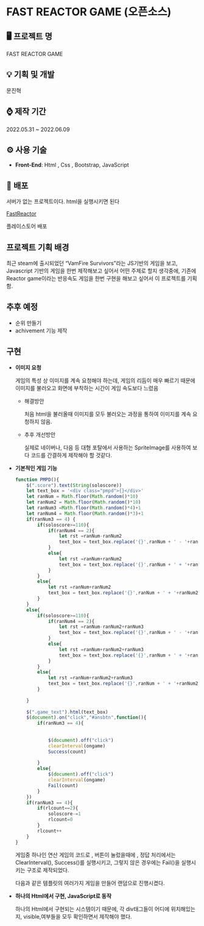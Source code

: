 # FAST REACTOR GAME (오픈소스)

## 🖥 프로젝트 명

FAST REACTOR GAME

## 💡 기획 및 개발

문진혁

## ⌚ 제작 기간

2022.05.31 ~ 2022.06.09 

## ⚙ 사용 기술

- **Front-End**: Html , Css , Bootstrap, JavaScript

## 🚀  배포

서버가 없는 프로젝트이다. html을 실행시키면 된다

[FastReactor](https://fastreactor.netlify.app/)

플레이스토어 배포

[](https://play.google.com/store/apps/details?id=com.jinhyuk.fastreactorgame)

## 프로젝트 기획 배경

 최근 steam에 출시되었던 “VamFire Survivors”라는 JS기반의 게임을 보고, Javascript 기반의 게임을 한번 제작해보고 싶어서 어떤 주제로 할지 생각중에, 기존에 Reactor game이라는 반응속도 게임을 한번 구현을 해보고 싶어서 이 프로젝트를 기획함.

## 추후 예정

- 순위 만들기
- achivement 기능 제작

## 구현

- **이미지 요청**
    
    게임의 특성 상 이미지를 계속 요청해야 하는데, 게임의 리듬이 매우 빠르기 때문에 이미지를 불러오고 화면에 부착하는 시간이 게임 속도보다 느렸음
    
    - 해결방안
        
         처음 html을 불러올때 이미지를 모두 불러오는 과정을 통하여 이미지를 계속 요청하지 않음.
        
    - 추후 개선방안
        
        실제로 네이버나, 다음 등 대형 포탈에서 사용하는 SpriteImage를 사용하여 보다 코드를 간결하게 제작해야 할 것같다. 
        
- **기본적인 게임 기능**
    
    ```jsx
    function PMPD(){
        $(".score").text(String(soloscore))
        let text_box = '<div class="pmpd">{}</div>'
        let ranNum = Math.floor(Math.random()*10)
        let ranNum2 = Math.floor(Math.random()*10)
        let ranNum3 =Math.floor(Math.random()*4)+1
        let ranNum4 = Math.floor(Math.random()*3)+1
        if(ranNum3 == 4) {
            if(soloscore>=110){
                if(ranNum4 == 2){
                    let rst =ranNum-ranNum2
                    text_box = text_box.replace('{}',ranNum + ' - '+ranNum2 +' = '+rst)
                }
                else{
                    let rst =ranNum+ranNum2
                    text_box = text_box.replace('{}',ranNum + ' + '+ranNum2 +' = '+rst)
                }
            }
            else{
                let rst =ranNum+ranNum2
                text_box = text_box.replace('{}',ranNum + ' + '+ranNum2 +' = '+rst)
            }
        }
        else{
            if(soloscore>=110){
                if(ranNum4 == 2){
                    let rst =ranNum-ranNum2+ranNum3
                    text_box = text_box.replace('{}',ranNum + ' - '+ranNum2 +' = '+rst)
                }
                else{
                    let rst =ranNum+ranNum2+ranNum3
                    text_box = text_box.replace('{}',ranNum + ' + '+ranNum2 +' = '+rst)
                }
            }
            else{
                let rst =ranNum+ranNum2+ranNum3
                text_box = text_box.replace('{}',ranNum + ' + '+ranNum2 +' = '+rst)
            }
            
        }
           
        $(".game_text").html(text_box)
        $(document).on("click","#ansbtn",function(){
            if(ranNum3 == 4){
                
                
                $(document).off("click")
                clearInterval(ongame)
                Success(count)
                
            }
            else{
                $(document).off("click")
                clearInterval(ongame)
                Fail(count)
            }
        })
        if(ranNum3 == 4){
            if(rlcount==2){
                soloscore-=1
                rlcount=0
            }
            rlcount++
        }
    }
    ```
    
    게임중 하나인 연산 게임의 코드로 , 버튼이 눌렀을때에 , 정답 처리에서는 ClearInterval(), Success()를 실행시키고, 그렇지 않은 경우에는 Fail()을 실행시키는 구조로 제작되었다.
    
    다음과 같은 템플릿의 여러가지 게임을 만들어 랜덤으로 진행시켰다.
    
- **하나의 Html에서 구현, JavaScript로 동작**
    
    하나의 Html에서 구현되는 시스템이기 때문에, 각 div태그들이 어디에 위치해있는지, visible,여부들을 모두 확인하면서 제작해야 했다.
